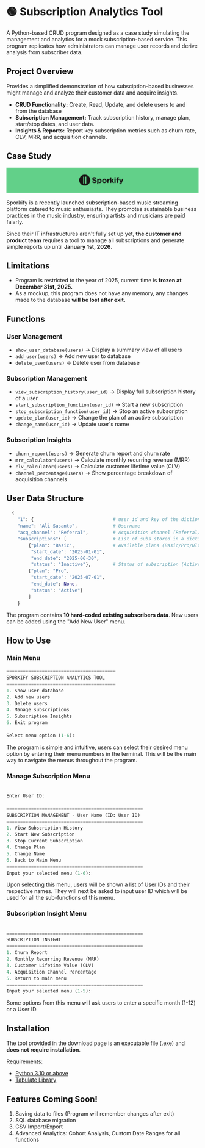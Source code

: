 # 🟢 Subscription Analytics Tool
A Python-based CRUD program designed as a case study simulating the management and analytics for a mock subscription-based service. This program replicates how administrators can manage user records and derive analysis from subscriber data.

## Project Overview
Provides a simplified demonstration of how subsciption-based businesses might manage and analyze their customer data and acquire insights.
- **CRUD Functionality:** Create, Read, Update, and delete users to and from the database
- **Subscription Management:** Track subscription history, manage plan, start/stop dates, and user data.
- **Insights & Reports:** Report key subscription metrics such as churn rate, CLV, MRR, and acquisition channels.

## Case Study
<div align="center">
  <img src="https://github.com/ariq-ojan/subscription-analytics/blob/main/new_sporkify_banner.png">
</div>

Sporkify is a recently launched subscription-based music streaming platform catered to music enthusiasts. They promotes sustainable business practices in the music industry, ensuring artists and musicians are paid faiarly.

Since their IT infrastructures aren't fully set up yet, **the customer and product team** requires a tool to manage all subscriptions and generate simple reports up until **January 1st, 2026**.

## Limitations
- Program is restricted to the year of 2025, current time is **frozen at December 31st, 2025.**
- As a mockup, this program does not have any memory, any changes made to the database **will be lost after exit.**

## Functions
### User Management
- `show_user_database(users)` → Display a summary view of all users  
- `add_user(users)` → Add new user to database  
- `delete_user(users)` → Delete user from database  

### Subscription Management
- `view_subscription_history(user_id)` → Display full subscription history of a user  
- `start_subscription_function(user_id)` → Start a new subscription  
- `stop_subscription_function(user_id)` → Stop an active subscription  
- `update_plan(user_id)` → Change the plan of an active subscription  
- `change_name(user_id)` → Update user's name  

### Subscription Insights
- `churn_report(users)` → Generate churn report and churn rate  
- `mrr_calculator(users)` → Calculate monthly recurring revenue (MRR)  
- `clv_calculator(users)` → Calculate customer lifetime value (CLV)  
- `channel_percentage(users)` → Show percentage breakdown of acquisition channels

## User Data Structure
```python
  {
    "1": {                             # user_id and key of the dictionary
    "name": "Ali Susanto",             # Username
    "acq_channel": "Referral",         # Acquisition channel (Referral/Ads/Organic)
    "subscriptions": [                 # List of subs stored in a dictionary
        {"plan": "Basic",              # Available plans (Basic/Pro/Ultimate)
         "start_date": "2025-01-01",
         "end_date": "2025-06-30",
         "status": "Inactive"},        # Status of subscription (Active/Inactive)
        {"plan": "Pro",               
         "start_date": "2025-07-01",
         "end_date": None,        
         "status": "Active"}
        ]
    }  
  ```
The program contains **10 hard-coded existing subscribers data**. New users can be added using the "Add New User" menu.
## How to Use

### Main Menu
```python
========================================
SPORKIFY SUBSCRIPTION ANALYTICS TOOL
========================================
1. Show user database
2. Add new users
3. Delete users
4. Manage subscriptions
5. Subscription Insights
6. Exit program

Select menu option (1-6):
```
The program is simple and intuitive, users can select their desired menu option by entering their menu numbers in the terminal. This will be the main way to navigate the menus throughout the program.

### Manage Subscription Menu

```python

Enter User ID:

==================================================
SUBSCRIPTION MANAGEMENT - User Name (ID: User ID)
==================================================
1. View Subscription History
2. Start New Subscription
3. Stop Current Subscription
4. Change Plan
5. Change Name
6. Back to Main Menu
==================================================
Input your selected menu (1-6):
```
Upon selecting this menu, users will be shown a list of User IDs and their respective names. They will next be asked to input user ID which will be used for all the sub-functions of this menu. 

### Subscription Insight Menu
```python

==================================================
SUBSCRIPTION INSIGHT
==================================================
1. Churn Report
2. Monthly Recurring Revenue (MRR)
3. Customer Lifetime Value (CLV)
4. Acquisition Channel Percentage
5. Return to main menu
==================================================
Input your selected menu (1-5):
```
Some options from this menu will ask users to enter a specific month (1-12) or a User ID.


## Installation

The tool provided in the download page is an executable file (.exe) and **does not require installation**. 

Requirements:
- [Python 3.10 or above](https://www.python.org/downloads/)
- [Tabulate Library](https://pypi.org/project/tabulate/)

## Features Coming Soon!
1. Saving data to files (Program will remember changes after exit)
1. SQL database migration
2. CSV Import/Export
3. Advanced Analytics: Cohort Analysis, Custom Date Ranges for all functions
